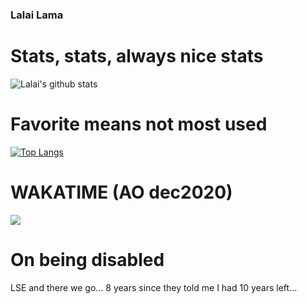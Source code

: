 ### Lalai Lama

# Stats, stats, always nice stats
![Lalai's github stats](https://github-readme-stats.vercel.app/api?username=lhfaguiar&count_private=true&theme=dracula&show_icons=true)

# Favorite means not most used

[![Top Langs](https://github-readme-stats.vercel.app/api/top-langs/?username=lhfaguiar&layout=compact)](https://github.com/anuraghazra/github-readme-stats)

# WAKATIME (AO dec2020)

<a href="https://wakatime.com"><img src="https://wakatime.com/share/@lhfaguiar/457708f6-4359-4d89-ad41-e20b726c5d89.png" /></a>

# On being disabled
LSE and there we go... 8 years since they told me I had 10 years left... 

<!--
**lhfaguiar/lhfaguiar** is a ✨ _special_ ✨ repository because its `README.md` (this file) appears on your GitHub profile.
# On being transgender





Here are some ideas to get you started:

- 🔭 I’m currently working on ...
- 🌱 I’m currently learning ...
- 👯 I’m looking to collaborate on ...
- 🤔 I’m looking for help with ...
- 💬 Ask me about ...
- 📫 How to reach me: ...
- 😄 Pronouns: ...
- ⚡ Fun fact: ...
-->
